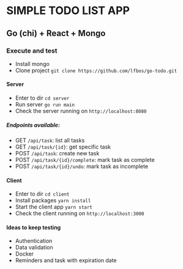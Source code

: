 # SIMPLE TODO LIST APP 
## Go (chi) + React + Mongo

### Execute and test

* Install mongo
* Clone project `git clone https://github.com/lfbos/go-todo.git`

#### Server
* Enter to dir `cd server`
* Run server `go run main`
* Check the server running on `http://localhost:8080`

##### Endpoints available:
* GET `/api/task`: list all tasks
* GET `/api/task/{id}`: get specific task
* POST `/api/task`: create new task
* POST `/api/task/{id}/complete`: mark task as complete
* POST `/api/task/{id}/undo`: mark task as incomplete

#### Client
* Enter to dir `cd client`
* Install packages `yarn install`
* Start the client app `yarn start`
* Check the client running on `http://localhost:3000`

#### Ideas to keep testing
* Authentication
* Data validation
* Docker
* Reminders and task with expiration date